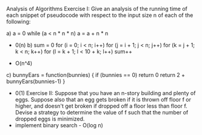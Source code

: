 Analysis of Algorithms
Exercise I: Give an analysis of the running time of each snippet of pseudocode with respect to the input size n of each of the following:

a)  a = 0
    while (a < n * n * n) 
      a = a + n * n

 - 0(n)
b)  sum = 0
    for (i = 0; i < n; i++)
      for (j = i + 1; j < n; j++)
        for (k = j + 1; k < n; k++)
          for (l = k + 1; l < 10 + k; l++)
            sum++

 - O(n^4)

c)  bunnyEars = function(bunnies) {
      if (bunnies == 0) return 0
      return 2 + bunnyEars(bunnies-1)
    }
  -  0(1)
Exercise II: Suppose that you have an n-story building and plenty of eggs. Suppose also that an egg gets broken if it is thrown off floor f or higher, and doesn't get broken if dropped off a floor less than floor f. Devise a strategy to determine the value of f such that the number of dropped eggs is minimized.
- implement binary search - O(log n)
